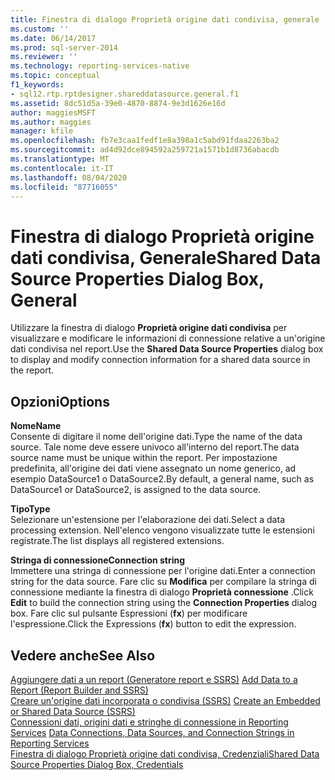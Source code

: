 ```yaml
---
title: Finestra di dialogo Proprietà origine dati condivisa, generale | Microsoft Docs
ms.custom: ''
ms.date: 06/14/2017
ms.prod: sql-server-2014
ms.reviewer: ''
ms.technology: reporting-services-native
ms.topic: conceptual
f1_keywords:
- sql12.rtp.rptdesigner.shareddatasource.general.f1
ms.assetid: 8dc51d5a-39e0-4870-8874-9e3d1626e16d
author: maggiesMSFT
ms.author: maggies
manager: kfile
ms.openlocfilehash: fb7e3caa1fedf1e8a398a1c5abd91fdaa2263ba2
ms.sourcegitcommit: ad4d92dce894592a259721a1571b1d8736abacdb
ms.translationtype: MT
ms.contentlocale: it-IT
ms.lasthandoff: 08/04/2020
ms.locfileid: "87716055"
---
```

# <a name="shared-data-source-properties-dialog-box-general"></a><span data-ttu-id="d7936-102">Finestra di dialogo Proprietà origine dati condivisa, Generale</span><span class="sxs-lookup"><span data-stu-id="d7936-102">Shared Data Source Properties Dialog Box, General</span></span>
  <span data-ttu-id="d7936-103">Utilizzare la finestra di dialogo **Proprietà origine dati condivisa** per visualizzare e modificare le informazioni di connessione relative a un'origine dati condivisa nel report.</span><span class="sxs-lookup"><span data-stu-id="d7936-103">Use the **Shared Data Source Properties** dialog box to display and modify connection information for a shared data source in the report.</span></span>  
  
## <a name="options"></a><span data-ttu-id="d7936-104">Opzioni</span><span class="sxs-lookup"><span data-stu-id="d7936-104">Options</span></span>  
 <span data-ttu-id="d7936-105">**Nome**</span><span class="sxs-lookup"><span data-stu-id="d7936-105">**Name**</span></span>  
 <span data-ttu-id="d7936-106">Consente di digitare il nome dell'origine dati.</span><span class="sxs-lookup"><span data-stu-id="d7936-106">Type the name of the data source.</span></span> <span data-ttu-id="d7936-107">Tale nome deve essere univoco all'interno del report.</span><span class="sxs-lookup"><span data-stu-id="d7936-107">The data source name must be unique within the report.</span></span> <span data-ttu-id="d7936-108">Per impostazione predefinita, all'origine dei dati viene assegnato un nome generico, ad esempio DataSource1 o DataSource2.</span><span class="sxs-lookup"><span data-stu-id="d7936-108">By default, a general name, such as DataSource1 or DataSource2, is assigned to the data source.</span></span>  
  
 <span data-ttu-id="d7936-109">**Tipo**</span><span class="sxs-lookup"><span data-stu-id="d7936-109">**Type**</span></span>  
 <span data-ttu-id="d7936-110">Selezionare un'estensione per l'elaborazione dei dati.</span><span class="sxs-lookup"><span data-stu-id="d7936-110">Select a data processing extension.</span></span> <span data-ttu-id="d7936-111">Nell'elenco vengono visualizzate tutte le estensioni registrate.</span><span class="sxs-lookup"><span data-stu-id="d7936-111">The list displays all registered extensions.</span></span>  
  
 <span data-ttu-id="d7936-112">**Stringa di connessione**</span><span class="sxs-lookup"><span data-stu-id="d7936-112">**Connection string**</span></span>  
 <span data-ttu-id="d7936-113">Immettere una stringa di connessione per l'origine dati.</span><span class="sxs-lookup"><span data-stu-id="d7936-113">Enter a connection string for the data source.</span></span> <span data-ttu-id="d7936-114">Fare clic su **Modifica** per compilare la stringa di connessione mediante la finestra di dialogo **Proprietà connessione** .</span><span class="sxs-lookup"><span data-stu-id="d7936-114">Click **Edit** to build the connection string using the **Connection Properties** dialog box.</span></span> <span data-ttu-id="d7936-115">Fare clic sul pulsante Espressioni (**fx**) per modificare l'espressione.</span><span class="sxs-lookup"><span data-stu-id="d7936-115">Click the Expressions (**fx**) button to edit the expression.</span></span>  
  
## <a name="see-also"></a><span data-ttu-id="d7936-116">Vedere anche</span><span class="sxs-lookup"><span data-stu-id="d7936-116">See Also</span></span>  
 <span data-ttu-id="d7936-117">[Aggiungere dati a un report &#40;Generatore report e SSRS&#41;](report-data/report-datasets-ssrs.md) </span><span class="sxs-lookup"><span data-stu-id="d7936-117">[Add Data to a Report &#40;Report Builder and SSRS&#41;](report-data/report-datasets-ssrs.md) </span></span>  
 <span data-ttu-id="d7936-118">[Creare un'origine dati incorporata o condivisa &#40;SSRS&#41;](../../2014/reporting-services/create-an-embedded-or-shared-data-source-ssrs.md) </span><span class="sxs-lookup"><span data-stu-id="d7936-118">[Create an Embedded or Shared Data Source &#40;SSRS&#41;](../../2014/reporting-services/create-an-embedded-or-shared-data-source-ssrs.md) </span></span>  
 <span data-ttu-id="d7936-119">[Connessioni dati, origini dati e stringhe di connessione in Reporting Services](../../2014/reporting-services/data-connections-data-sources-and-connection-strings-in-reporting-services.md) </span><span class="sxs-lookup"><span data-stu-id="d7936-119">[Data Connections, Data Sources, and Connection Strings in Reporting Services](../../2014/reporting-services/data-connections-data-sources-and-connection-strings-in-reporting-services.md) </span></span>  
 [<span data-ttu-id="d7936-120">Finestra di dialogo Proprietà origine dati condivisa, Credenziali</span><span class="sxs-lookup"><span data-stu-id="d7936-120">Shared Data Source Properties Dialog Box, Credentials</span></span>](../../2014/reporting-services/shared-data-source-properties-dialog-box-credentials.md)  
  
  
